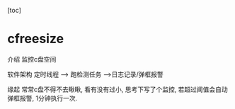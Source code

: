 [toc]

# cfreesize

介绍
监控c盘空间

软件架构
定时线程 --> 跑检测任务 -->日志记录/弹框报警

缘起
常常c盘不得不去瞅瞅, 看有没有过小, 思考下写了个监控, 若超过阈值会自动弹框报警, 1分钟执行一次.
